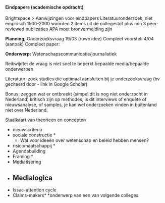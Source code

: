 #### Eindpapers (academische opdracht)

Brightspace > Aanwijzingen voor eindpapers
Literatuuronderzoek, niet empirisch
1500-2000 woorden
2 items uit de collegestof plus min 3 peer-reviewed publicaties
APA moet bronvermelding zijn


**Planning;**
Onderzoeksvraag 19/03 (ruwe idee)
Compleet voorstel: 4/04 (aanpak)
Compleet paper: 


**Onderwerp:**
Wetenschapscommunicatie/journalistiek

Reikwijdte: de vraag is niet snel te beperkt
bepaalde media/bepaalde onderwerpen


Literatuur: zoek studies die optimaal aansluiten bij je onderzoeksvraag (bv geciteerd door - link in Google Scholar)

Bonus: zeggen wat er ontbreekt (simpel dit is nog niet onderzocht in Nederland) kritisch zijn op methodes, is dit interviews of enquête of nieuwsanalyse, of samples, je kan wel onderzoeken vinden in buitenland niet over Nederland. 



Staalkaart van theorieen en concepten
- nieuwscriteria
- sociale constructie *
	- Wat voor ideeën over wetenschap en beleid hebben mensen?
- risicomaatschappij *
- Agendabuilding
- Framing * 
- Mediatisering
- Medialogica
	- 
- Issue-attention cycle
- Claims-makers*
*onderwerp van een van volgende colleges








